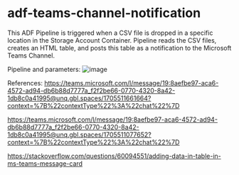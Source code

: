 # adf-teams-channel-notification

This ADF Pipeline is triggered when a CSV file is dropped in a specific location in the Storage Account Container. Pipeline reads the CSV files, creates an HTML table, and posts this table as a notification to the Microsoft Teams Channel.

Pipeline and parameters:
![image](https://github.com/manjunathg88/adf-teams-channel-notification/assets/5434407/30fb2002-fa4b-4488-8a50-b2e084378db6)

References:
https://teams.microsoft.com/l/message/19:8aefbe97-aca6-4572-ad94-db6b88d7777a_f2f2be66-0770-4320-8a42-1db8c0a41995@unq.gbl.spaces/1705511661664?context=%7B%22contextType%22%3A%22chat%22%7D

https://teams.microsoft.com/l/message/19:8aefbe97-aca6-4572-ad94-db6b88d7777a_f2f2be66-0770-4320-8a42-1db8c0a41995@unq.gbl.spaces/1705511077652?context=%7B%22contextType%22%3A%22chat%22%7D

https://stackoverflow.com/questions/60094551/adding-data-in-table-in-ms-teams-message-card
